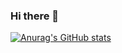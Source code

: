 ### Hi there 👋
[![Anurag's GitHub stats](https://readme-stats.jonas-bernard.dev/api?username=RuiAlvarenga)](https://github.com/anuraghazra/github-readme-stats)
<!--
**RuiAlvarenga/RuiAlvarenga** is a ✨ _special_ ✨ repository because its `README.md` (this file) appears on your GitHub profile.

Here are some ideas to get you started:

- 🔭 I’m currently working on ...
- 🌱 I’m currently learning ...
- 👯 I’m looking to collaborate on ...
- 🤔 I’m looking for help with ...
- 💬 Ask me about ...
- 📫 How to reach me: ...
- 😄 Pronouns: ...
- ⚡ Fun fact: ...
-->
